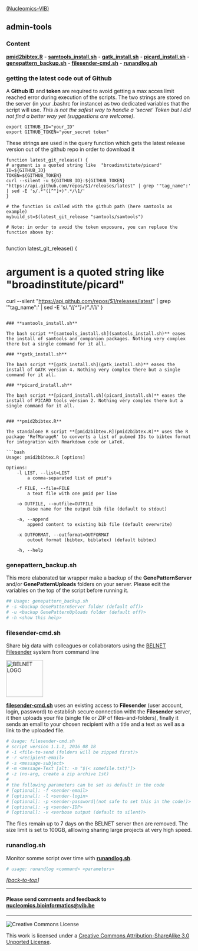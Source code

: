 [(Nucleomics-VIB)](https://github.com/Nucleomics-VIB)
## admin-tools 

### Content
**[pmid2bibtex.R](#pmid2bibtexr)** - **[samtools_install.sh](#samtools_installsh)** - **[gatk_install.sh](#gatk_installsh)** - **[picard_install.sh](#picard_installsh)** - **[genepattern_backup.sh](#genepattern_backupsh)** - **[filesender-cmd.sh](#filesender-cmdsh)** - **[runandlog.sh](#runandlogsh)** 

<hl>

### **getting the latest code out of Github**
	
A **Github ID** and **token** are required to avoid getting a max acces limit reached error during execution of the scripts. The two strings are stored on the server (in your .bashrc for instance) as two dedicated variables that the script will use. *This is not the safest way to handle a 'secret' Token but I did not find a better way yet (suggestions are welcome)*.

```
export GITHUB_ID="your_ID"
export GITHUB_TOKEN="your_secret token"
```

These strings are used in the query function which gets the latest release version out of the github repo in order to download it

```
function latest_git_release() {
# argument is a quoted string like  "broadinstitute/picard"
ID=${GITHUB_ID}
TOKEN=${GITHUB_TOKEN}
curl --silent -u ${GITHUB_ID}:${GITHUB_TOKEN} "https://api.github.com/repos/$1/releases/latest" | grep '"tag_name":' | sed -E 's/.*"([^"]+)".*/\1/'
}
	
# the function is called with the github path (here samtools as example)
mybuild_st=$(latest_git_release "samtools/samtools")
	
# Note: in order to avoid the token exposure, you can replace the function above by:
	
```
function latest_git_release() {
# argument is a quoted string like  "broadinstitute/picard"
curl --silent "https://api.github.com/repos/$1/releases/latest" | grep '"tag_name":' | sed -E 's/.*"([^"]+)".*/\1/'
}
	
```

### **samtools_install.sh**

The bash script **[samtools_install.sh](samtools_install.sh)** eases the install of samtools and companion packages. Nothing very complex there but a single command for it all.

### **gatk_install.sh**

The bash script **[gatk_install.sh](gatk_install.sh)** eases the install of GATK version 4. Nothing very complex there but a single command for it all.

### **picard_install.sh**

The bash script **[picard_install.sh](picard_install.sh)** eases the install of PICARD tools version 2. Nothing very complex there but a single command for it all.


### **pmid2bibtex.R**

The standalone R script **[pmid2bibtex.R](pmid2bibtex.R)** uses the R package 'RefManageR' to converts a list of pubmed IDs to bibtex format for integration with Rmarkdown code or LaTeX.

```bash
Usage: pmid2bibtex.R [options]

Options:
	-l LIST, --list=LIST
		a comma-separated list of pmid's

	-f FILE, --file=FILE
		a text file with one pmid per line

	-o OUTFILE, --outfile=OUTFILE
		base name for the output bib file (default to stdout)

	-a, --append
		append content to existing bib file (default overwrite)

	-x OUTFORMAT, --outformat=OUTFORMAT
		outout format (bibtex, biblatex) (default bibtex)

	-h, --help
```

### **genepattern_backup.sh**

This more elaborated tar wrapper make a backup of the **GenePatternServer** and/or **GenePatternUploads** folders on your server. Please edit the variables on the top of the script before running it.

```bash
## Usage: genepattern_backup.sh
# -s <backup GenePatternServer folder (default off)>
# -u <backup GenePatternUploads folder (default off)>
# -h <show this help>
```

### **filesender-cmd.sh**

Share big data with colleagues or collaborators using the [BELNET Filesender](https://www.belnet.be/en/services/identity-mobility-federation/filesender) system from command line

<img src="https://federation.belnet.be/images/belnetlogo.png" alt="BELNET LOGO" style="width: 100px;"/>

**[filesender-cmd.sh](filesender-cmd.sh)** uses an existing access to **Filesender** (user account, login, password) to establish secure connection witht the **Filesender** server, it then uploads your file (single file or ZIP of files-and-folders), finally it sends an email to your chosen recipient with a title and a text as well as a link to the uploaded file.
```bash
# Usage: filesender-cmd.sh 
# script version 1.1.1, 2016_08_18
# -i <file-to-send (folders will be zipped first)> 
# -r <recipient-email>
# -s <message-subject>
# -m <message-Text [alt: -m "$(< somefile.txt)"]>
# -z (no-arg, create a zip archive 1st)
#
# the following parameters can be set as default in the code
# [optional]: -f <sender-email>
# [optional]: -l <sender-login>
# [optional]: -p <sender-password|(not safe to set this in the code!)>
# [optional]: -g <sender-IDP>
# [optional]: -v <verbose output (default to silent)>
```

The files remain up to 7 days on the BELNET server then are removed. The size limit is set to 100GB, alllowing sharing large projects at very high speed.

### **runandlog.sh**

Monitor somme script over time with **[runandlog.sh](runandlog.sh)**.

```bash
# usage: runandlog <command> <parameters>
```

*[[back-to-top](#top)]*  

<hr>

<h4>Please send comments and feedback to <a href="mailto:nucleomics.bioinformatics@vib.be">nucleomics.bioinformatics@vib.be</a></h4>

<hr>

![Creative Commons License](http://i.creativecommons.org/l/by-sa/3.0/88x31.png?raw=true)

This work is licensed under a [Creative Commons Attribution-ShareAlike 3.0 Unported License](http://creativecommons.org/licenses/by-sa/3.0/).
